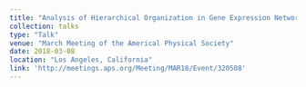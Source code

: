 ```yaml
---
title: "Analysis of Hierarchical Organization in Gene Expression Networks Reveals Underlying Principles of Collective Tumor Cell Dissemination and Metastatic Aggressiveness of Inflammatory Breast Cancer"
collection: talks
type: "Talk"
venue: "March Meeting of the Americal Physical Society"
date: 2018-03-08
location: "Los Angeles, California"
link: 'http://meetings.aps.org/Meeting/MAR18/Event/320508'
---
```

